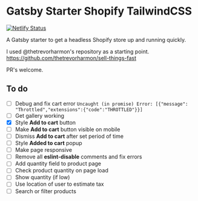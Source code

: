 # Gatsby Starter Shopify TailwindCSS

[![Netlify Status](https://api.netlify.com/api/v1/badges/9908eea5-9836-4951-8eba-fb9612992178/deploy-status)](https://app.netlify.com/sites/gatsby-starter-shopify-tailwindcss/deploys)

A Gatsby starter to get a headless Shopify store up and running quickly.

I used @thetrevorharmon​​'s repository as a starting point.
https://github.com/thetrevorharmon/sell-things-fast

PR's welcome.

## To do

- [ ] Debug and fix cart error `Uncaught (in promise) Error: [{"message": "Throttled","extensions":{"code":"THROTTLED"}}]`
- [ ] Get gallery working
- [x] Style **Add to cart** button
- [ ] Make **Add to cart** button visible on mobile
- [ ] Dismiss **Add to cart** after set period of time
- [ ] Style **Added to cart** popup
- [ ] Make page responsive
- [ ] Remove all **eslint-disable** comments and fix errors
- [ ] Add quantity field to product page
- [ ] Check product quantity on page load
- [ ] Show quantity (if low)
- [ ] Use location of user to estimate tax
- [ ] Search or filter products
